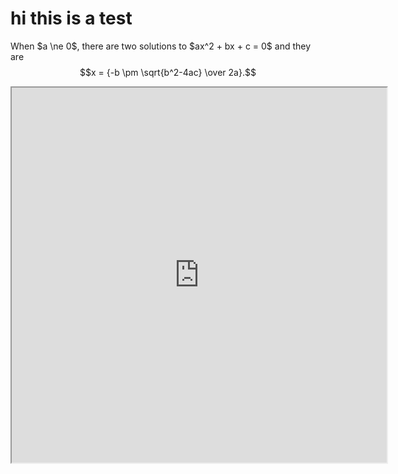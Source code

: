 # hi this is a test

When \$a \ne 0\$, there are two solutions to \$ax^2 + bx + c = 0\$ and they are
$$x = {-b \pm \sqrt{b^2-4ac} \over 2a}.$$

<iframe src="https://google.com/" width=600 height=600></iframe>
